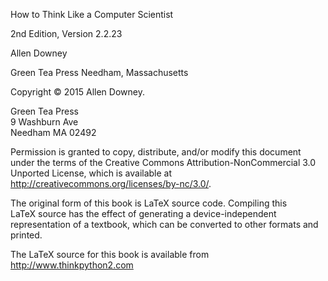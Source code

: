 <span>How to Think Like a Computer Scientist</span>

<span>2nd Edition, Version 2.2.23</span>

<span> </span><span> </span>



<span>Allen Downey

<span>Green Tea Press</span>
<span>Needham, Massachusetts</span>

Copyright © 2015 Allen Downey.

Green Tea Press\
9 Washburn Ave\
Needham MA 02492

Permission is granted to copy, distribute, and/or modify this document under the terms of the Creative Commons Attribution-NonCommercial 3.0 Unported License, which is available at <http://creativecommons.org/licenses/by-nc/3.0/>.

The original form of this book is LaTeX source code. Compiling this LaTeX source has the effect of generating a device-independent representation of a textbook, which can be converted to other formats and printed.

The LaTeX source for this book is available from <http://www.thinkpython2.com>



